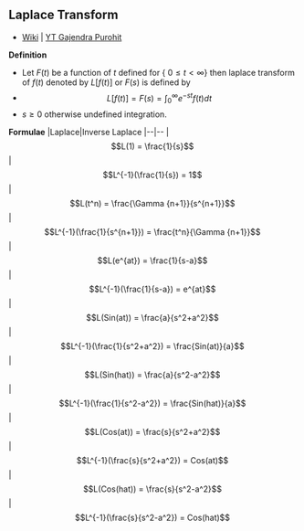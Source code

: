 ## Laplace Transform

- [Wiki](https://en.wikipedia.org/wiki/Laplace_transform#Formal_definition) | [YT Gajendra Purohit](https://youtu.be/EDVJotmT584)

**Definition**
- Let $F(t)$ be a function of $t$ defined for { $0 \leqslant t < \infty$} then laplace transform of $f(t)$ denoted by $L[f(t)]$ or $F(s)$ is defined by 
- $$L[f(t)] = F(s) = \int_0^\infty e^{-st} f(t) dt $$
- $s \geqslant 0$ otherwise undefined integration.  

**Formulae**
|Laplace|Inverse Laplace
|--|--
|$$L(1) = \frac{1}{s}$$|$$L^{-1}(\frac{1}{s}) = 1$$
|$$L(t^n) = \frac{\Gamma {n+1}}{s^{n+1}}$$|$$L^{-1}(\frac{1}{s^{n+1}}) = \frac{t^n}{\Gamma {n+1}}$$
|$$L(e^{at}) = \frac{1}{s-a}$$ | $$L^{-1}(\frac{1}{s-a}) = e^{at}$$
|$$L(Sin(at)) = \frac{a}{s^2+a^2}$$ |$$L^{-1}(\frac{1}{s^2+a^2}) = \frac{Sin(at)}{a}$$
|$$L(Sin(hat)) = \frac{a}{s^2-a^2}$$ |$$L^{-1}(\frac{1}{s^2-a^2}) = \frac{Sin(hat)}{a}$$
|$$L(Cos(at)) = \frac{s}{s^2+a^2}$$ |$$L^{-1}(\frac{s}{s^2+a^2}) = Cos(at)$$
|$$L(Cos(hat)) = \frac{s}{s^2-a^2}$$ |$$L^{-1}(\frac{s}{s^2-a^2}) = Cos(hat)$$













